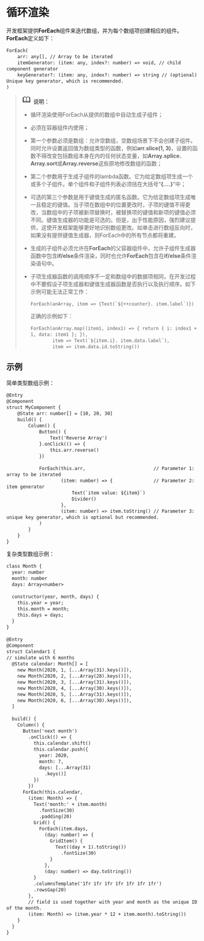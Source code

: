 # 循环渲染

开发框架提供**ForEach**组件来迭代数组，并为每个数组项创建相应的组件。**ForEach**定义如下：


```
ForEach(
    arr: any[], // Array to be iterated
    itemGenerator: (item: any, index?: number) => void, // child component generator
    keyGenerator?: (item: any, index?: number) => string // (optional) Unique key generator, which is recommended.
)
```


> ![icon-note.gif](public_sys-resources/icon-note.gif) **说明：**
> - 循环渲染使用ForEach从提供的数组中自动生成子组件；
> 
> - 必须在容器组件内使用；
> 
> - 第一个参数必须是数组：允许空数组，空数组场景下不会创建子组件。同时允许设置返回值为数组类型的函数，例如**arr.slice(1, 3)**，设置的函数不得改变包括数组本身在内的任何状态变量，如**Array.splice**、**Array.sort**或**Array.reverse**这些原地修改数组的函数；
> 
> - 第二个参数用于生成子组件的lambda函数。它为给定数组项生成一个或多个子组件。单个组件和子组件列表必须括在大括号“**{....}**”中；
> 
> - 可选的第三个参数是用于键值生成的匿名函数。它为给定数组项生成唯一且稳定的键值。当子项在数组中的位置更改时，子项的键值不得更改，当数组中的子项被新项替换时，被替换项的键值和新项的键值必须不同。键值生成器的功能是可选的。但是，出于性能原因，强烈建议提供，这使开发框架能够更好地识别数组更改。如单击进行数组反向时，如果没有提供键值生成器，则ForEach中的所有节点都将重建。
> 
> - 生成的子组件必须允许在**ForEach**的父容器组件中，允许子组件生成器函数中包含**if/else**条件渲染，同时也允许**ForEach**包含在**if/else**条件渲染语句中。
> 
> - 子项生成器函数的调用顺序不一定和数组中的数据项相同，在开发过程中不要假设子项生成器和键值生成器函数是否执行以及执行顺序。如下示例可能无法正常工作：
>   ```
>   ForEach(anArray, item => {Text(`${++counter}. item.label`)})
>   ```
> 
>   正确的示例如下：
> 
>   ```
>   ForEach(anArray.map((item1, index1) => { return { i: index1 + 1, data: item1 }; }), 
>           item => Text(`${item.i}. item.data.label`),
>           item => item.data.id.toString())
>   ```


## 示例

简单类型数组示例：

```
@Entry
@Component
struct MyComponent {
    @State arr: number[] = [10, 20, 30]
    build() {
        Column() {
            Button() {
                Text('Reverse Array')
            }.onClick(() => {
                this.arr.reverse()
            })

            ForEach(this.arr,                         // Parameter 1: array to be iterated
                    (item: number) => {               // Parameter 2: item generator
                        Text(`item value: ${item}`)
                        Divider()
                    },
                    (item: number) => item.toString() // Parameter 3: unique key generator, which is optional but recommended.
            )
        }
    }
}
```

复杂类型数组示例：
```
class Month {
  year: number
  month: number
  days: Array<number>

  constructor(year, month, days) {
    this.year = year;
    this.month = month;
    this.days = days;
  }
}

@Entry
@Component
struct Calendar1 {
// simulate with 6 months
  @State calendar: Month[] = [
    new Month(2020, 1, [...Array(31).keys()]),
    new Month(2020, 2, [...Array(28).keys()]),
    new Month(2020, 3, [...Array(31).keys()]),
    new Month(2020, 4, [...Array(30).keys()]),
    new Month(2020, 5, [...Array(31).keys()]),
    new Month(2020, 6, [...Array(30).keys()]),
  ]

  build() {
    Column() {
      Button('next month')
        .onClick(() => {
          this.calendar.shift()
          this.calendar.push({
            year: 2020,
            month: 7,
            days: [...Array(31)
              .keys()]
          })
        })
      ForEach(this.calendar,
        (item: Month) => {
          Text('month:' + item.month)
            .fontSize(30)
            .padding(20)
          Grid() {
            ForEach(item.days,
              (day: number) => {
                GridItem() {
                  Text((day + 1).toString())
                    .fontSize(30)
                }
              },
              (day: number) => day.toString())
          }
          .columnsTemplate('1fr 1fr 1fr 1fr 1fr 1fr 1fr')
          .rowsGap(20)
        },
        // field is used together with year and month as the unique ID of the month.
        (item: Month) => (item.year * 12 + item.month).toString())
    }
  }
}
```
